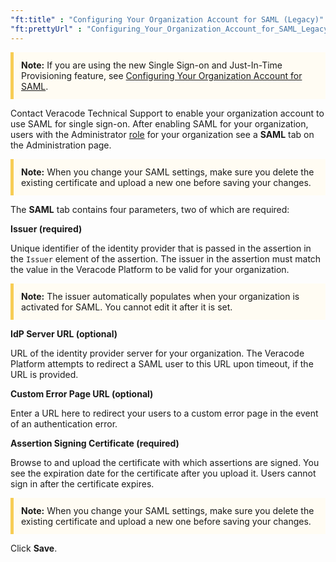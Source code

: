 ```yaml
---
"ft:title" : "Configuring Your Organization Account for SAML (Legacy)"
"ft:prettyUrl" : "Configuring_Your_Organization_Account_for_SAML_Legacy"
---
```


<p style="background-color:#FFFCF3; padding: 12px; border-left: 5px solid #F7CD55;">
<b>Note:</b>  If you are using the new Single Sign-on and Just-In-Time Provisioning feature, see <a href="https://docs.veracode.com/r/Configuring_Your_Organization_Account_for_SAML">Configuring Your Organization Account for SAML</a>.
</p>

Contact Veracode Technical Support to enable your organization account to use SAML for single sign-on. After enabling SAML for your organization, users with the Administrator [role](https://docs.veracode.com/r/c_role_permissions) for your organization see a **SAML** tab on the Administration page.

<p style="background-color:#FFFCF3; padding: 12px; border-left: 5px solid #F7CD55;">
<b>Note:</b> When you change your SAML settings, make sure you delete the existing certificate and upload a new one before saving your changes.
</p>

The **SAML** tab contains four parameters, two of which are required:

**Issuer (required)**

Unique identifier of the identity provider that is passed in the assertion in the `Issuer` element of the assertion. The issuer in the assertion must match the value in the Veracode Platform to be valid for your organization.

<p style="background-color:#FFFCF3; padding: 12px; border-left: 5px solid #F7CD55;">
<b>Note:</b> The issuer automatically populates when your organization is activated for SAML. You cannot edit it after it is set.
</p>

**IdP Server URL (optional)**

URL of the identity provider server for your organization. The Veracode Platform attempts to redirect a SAML user to this URL upon timeout, if the URL is provided.

**Custom Error Page URL (optional)**

Enter a URL here to redirect your users to a custom error page in the event of an authentication error.

**Assertion Signing Certificate (required)**

Browse to and upload the certificate with which assertions are signed. You see the expiration date for the certificate after you upload it. Users cannot sign in after the certificate expires.

<p style="background-color:#FFFCF3; padding: 12px; border-left: 5px solid #F7CD55;">
<b>Note:</b> When you change your SAML settings, make sure you delete the existing certificate and upload a new one before saving your changes.
</p>

Click **Save**.